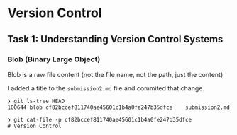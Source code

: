 # Version Control

## Task 1: Understanding Version Control Systems

### Blob (Binary Large Object)

Blob is a raw file content (not the file name, not the path, just the content)

I added a title to the `submission2.md` file and commited that change.

```
❯ git ls-tree HEAD
100644 blob cf82bccef811740ae45601c1b4a0fe247b35dfce    submission2.md

❯ git cat-file -p cf82bccef811740ae45601c1b4a0fe247b35dfce
# Version Control
```
